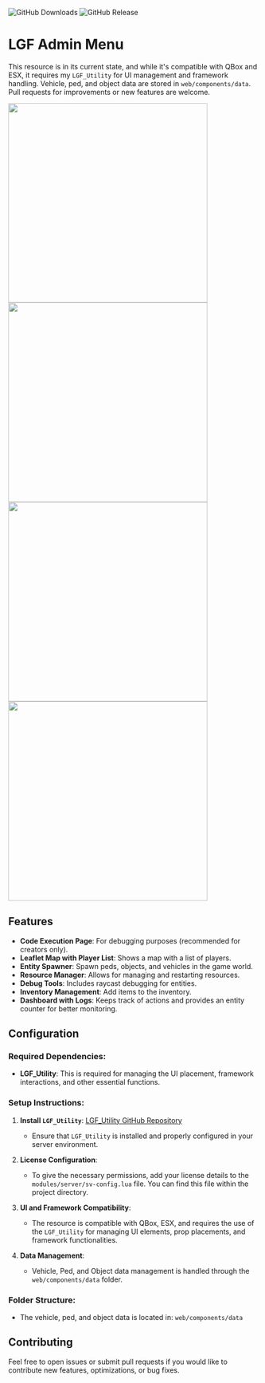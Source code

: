 ![GitHub Downloads](https://img.shields.io/github/downloads/ENT510/LGF_AdminMenu/total?logo=github)
![GitHub Release](https://img.shields.io/github/v/release/ENT510/LGF_AdminMenu?logo=github)


# LGF Admin Menu

This resource is in its current state, and while it's compatible with QBox and ESX, it requires my `LGF_Utility` for UI management and framework handling. Vehicle, ped, and object data are stored in `web/components/data`. Pull requests for improvements or new features are welcome.

<img src="https://github.com/user-attachments/assets/a682fa1d-83ad-4f56-a115-46698222dfd8" width="400" />
<img src="https://github.com/user-attachments/assets/6c5ed6ed-8f3f-41e6-9c15-53652f55e9ab" width="400" />
<img src="https://github.com/user-attachments/assets/26d6046a-abdf-4687-aec0-003a561d2417" width="400" />
<img src="https://github.com/user-attachments/assets/542d1883-eb0b-4c6f-a0bc-aa3e37a4af49" width="400" />

## Features
- **Code Execution Page**: For debugging purposes (recommended for creators only).
- **Leaflet Map with Player List**: Shows a map with a list of players.
- **Entity Spawner**: Spawn peds, objects, and vehicles in the game world.
- **Resource Manager**: Allows for managing and restarting resources.
- **Debug Tools**: Includes raycast debugging for entities.
- **Inventory Management**: Add items to the inventory.
- **Dashboard with Logs**: Keeps track of actions and provides an entity counter for better monitoring.

## Configuration

### Required Dependencies:
- **LGF_Utility**: This is required for managing the UI placement, framework interactions, and other essential functions.

### Setup Instructions:
1. **Install `LGF_Utility`**: [LGF_Utility GitHub Repository](https://github.com/Legacy-Scripts/LGF_Utility)
   - Ensure that `LGF_Utility` is installed and properly configured in your server environment.

2. **License Configuration**:
   - To give the necessary permissions, add your license details to the `modules/server/sv-config.lua` file. You can find this file within the project directory.

3. **UI and Framework Compatibility**:
   - The resource is compatible with QBox, ESX, and requires the use of the `LGF_Utility` for managing UI elements, prop placements, and framework functionalities.

4. **Data Management**:
   - Vehicle, Ped, and Object data management is handled through the `web/components/data` folder.

### Folder Structure:
- The vehicle, ped, and object data is located in: `web/components/data`

## Contributing

Feel free to open issues or submit pull requests if you would like to contribute new features, optimizations, or bug fixes.

